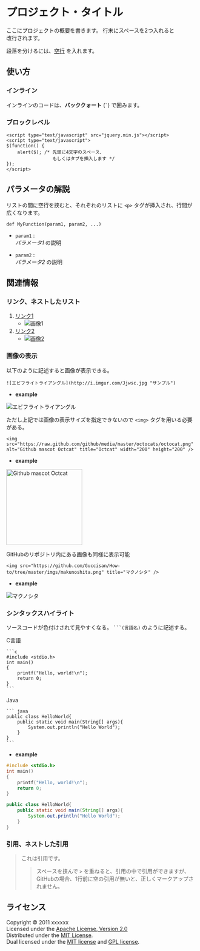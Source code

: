 プロジェクト・タイトル
======================
ここにプロジェクトの概要を書きます。
行末にスペースを2つ入れると  
改行されます。

段落を分けるには、[空行](http://example.com/) を入れます。

使い方
------
### インライン ###
インラインのコードは、**バッククォート** (`` ` ``) で囲みます。

### ブロックレベル ###
    <script type="text/javascript" src="jquery.min.js"></script>
    <script type="text/javascript">
    $(function() {
        alert($); /* 先頭に4文字のスペース、
                     もしくはタブを挿入します */
    });
    </script>

パラメータの解説
----------------
リストの間に空行を挟むと、それぞれのリストに `<p>` タグが挿入され、行間が
広くなります。

    def MyFunction(param1, param2, ...)

+   `param1` :  
    _パラメータ1_ の説明

+   `param2` :  
    _パラメータ2_ の説明

関連情報
--------
### リンク、ネストしたリスト
1. [リンク1](http://google.com/ "リンクのタイトル")
    * ![画像1](あhttp://i.imgur.com/Jjwsc.jpg "画像のタイトル")
2. [リンク2][link]
    - [![画像2][image]](https://github.com/)

  [link]: http://fanuc.co.jp/ "インデックス型のリンク"
  [image]: あhttp://i.imgur.com/Jjwsc.jpg "インデックス型の画像"

### 画像の表示
以下のように記述すると画像が表示できる。  

    ![エビフライトライアングル](http://i.imgur.com/Jjwsc.jpg "サンプル")

+ **example**

![エビフライトライアングル](http://i.imgur.com/Jjwsc.jpg "サンプル")

ただし上記では画像の表示サイズを指定できないので `<img>` タグを用いる必要がある。  

    <img src="https://raw.github.com/github/media/master/octocats/octocat.png" alt="Github mascot Octcat" title="Octcat" width="200" height="200" />

+ **example**

<img src="https://raw.github.com/github/media/master/octocats/octocat.png" alt="Github mascot Octcat" title="Octcat" width="200" height="200" />

GitHubのリポジトリ内にある画像も同様に表示可能

    <img src="https://github.com/Guccisan/How-to/tree/master/imgs/makunoshita.png" title="マクノシタ" />

+ **example**

<img src="https://github.com/Guccisan/How-to/blob/master/imgs/makunoshita.png" title="マクノシタ" />

### シンタックスハイライト
ソースコードが色付けされて見やすくなる。 ` ```(言語名) ` のように記述する。  

C言語  

    ```c
    #include <stdio.h>
    int main()
    {
        printf("Hello, world!\n");
        return 0;
    }
    ```

Java  

    ``` java
    public class HelloWorld{
        public static void main(String[] args){
            System.out.println("Hello World");
        }
    }
    ```

+ **example**

```c
#include <stdio.h>
int main()
{
    printf("Hello, world!\n");
    return 0;
}
```

``` java
public class HelloWorld{
    public static void main(String[] args){
        System.out.println("Hello World");
    }
}
```

### 引用、ネストした引用
> これは引用です。
> 
> > スペースを挟んで `>` を重ねると、引用の中で引用ができますが、
> > GitHubの場合、1行前に空の引用が無いと、正しくマークアップされません。

ライセンス
----------
Copyright &copy; 2011 xxxxxx  
Licensed under the [Apache License, Version 2.0][Apache]  
Distributed under the [MIT License][mit].  
Dual licensed under the [MIT license][MIT] and [GPL license][GPL].

[Apache]: http://www.apache.org/licenses/LICENSE-2.0
[MIT]: http://www.opensource.org/licenses/mit-license.php
[GPL]: http://www.gnu.org/licenses/gpl.html

[前のページへ戻る]: ./index.md
